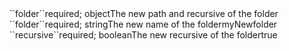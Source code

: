 <tr><td>``folder``</td><td>required; object</td><td>The new path and recursive of the folder</td><td></td><td></td></tr>

<tr><td>``folder``</td><td>required; string</td><td>The new name of the folder</td><td>myNewfolder</td><td></td></tr>
<tr><td>``recursive``</td><td>required; boolean</td><td>The new recursive of the folder</td><td>true</td><td></td></tr>
